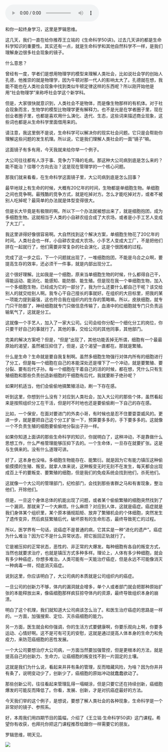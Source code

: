 <audio src="http://igetoss.cdn.igetget.com/mp3/201805/23/201805232105338677049948.mp3" controls="controls">您的浏览器不支持 audio 标签。</audio><p>和你一起终身学习，这里是罗辑思维。</p><p>这几天，我们一直在给你推荐王立铭的《生命科学50讲》。过去几天讲的都是生命科学知识的重要性。其实还有一点，就是生命科学和其他自然科学不一样，是我们理解身边很多社会现象的镜子。</p><p>什么意思？</p><p>曾经有一度，学者们是想用物理学的模型来理解人类社会，比如说社会学的创始人孔德，他推崇的就是物理学，因为牛顿对那一代人的影响太大了。孔德就在想，我能不能也在人类社会现象中找到类似牛顿定律这样的东西呢？所以刚开始他是用“社会物理学”来称呼社会学这个新学科。</p><p>但是，大家很快就意识到，人类社会不是物体，而是像生物那样的有机体。对于社会现象而言，生物学的模型比物理学更有解释力。也不是光是在学者圈子里，现在创业者圈子里，也都是喜欢用什么演化、迭代、生态，这些词来描述商业现象，这些词也都是从生命科学里面借用来的。</p><p>请注意，我这里倒不是说，生命科学可以解决你的现实社会问题。它只是会帮助你理解这些问题的发生机理。所以说，它是我们理解人类社会的一面“镜子”嘛。</p><p>这面镜子有多有用，今天我就来给你举一个例子。</p><p>大公司往往都有人浮于事、竞争力下降的毛病。那这种大公司病到底是怎么来的？能不能治？往哪个方向去治？这是现在管理学的一个核心问题。</p><p>那我们就来看看，在生命科学这面镜子里，大公司病到底是怎么回事？</p><p>最早地球上有生命的时候，大概有20亿年的时间，生物都是单细胞生物。单细胞之间也竞争啊。最残酷的竞争方式，就是吃掉对方。怎么才能吃掉对方，或者不被别人吃掉呢？最简单的办法就是体型变得很大。</p><p>但是长大毕竟是有极限的啊。所以下一个办法就被想出来了，就是细胞抱团，成为多细胞生物。这就相当于人类的小自耕农组合成了大农场，或者是小手工艺人变成了大工厂。</p><p>我这里讲得好像很容易啊。大自然找到这个解决方案，单细胞生物花了20亿年的时间。人类社会也一样，小自耕农变成大农场，小手艺人变成大工厂，不是把他们拼在一起就行了，他们需要非常复杂的社会演化，这是个很困难的过程。</p><p>完成了这一步之后，下一个问题就出现了，一堆细胞抱团，不能是乌合之众啊，要提高生存的效率，还必须干一件事，就是内部出现分工。</p><p>这个很好理解。比如我是一个细胞，原来当单细胞生物的时候，什么都得自己干，得能运动、能消化、能感知、能防御、能生殖。但是现在我一个单细胞生物，加入一个多细胞生物，已经成为它的一部分了，我为什么还要什么都自己干呢？该交给别人的就交给别人啊。我专心干自己擅长的事就好。在组织的大目标里，把我的某一项能力提到最强，这也符合我在组织内的生存的策略嘛。所以，皮肤细胞，就专门只干防御了，神经细胞就专门只做信息传输了，血液中的红细胞就专门只负责运输氧气了，这就是分工。</p><p>这就像一个手艺人，加入了一家大公司。公司会给你分配一个细化分工的岗位，你只要干好自己的事就行了。其他的事，交给公司的其他同事，其他部门。</p><p>完美的解决方案吧？但是，“但是”出现了，其他功能丢掉无所谓，细胞有一个最最原始的渴望，虽然被压抑住了，但是，这个渴望一直都在。那就是繁殖。</p><p>什么是生命？生命就是要自我复制啊。虽然多细胞生物强行对体内所有的细胞进行了分工，但是每一个细胞在自己的本能深处还是埋下了一个冲动，就是要繁殖、要分裂、要有后代子孙。每一个细胞在干着自己的活的时候，都在想，凭什么只有生殖细胞和那些负责创造新细胞的干细胞有后代，我就要断子绝孙呢？</p><p>如果时机适当，他们会偷偷地搞繁殖活动，刷一下存在感。</p><p>听到这里，你想到什么没有？对应到人类社会，加入大公司的那些个体，虽然看起来是按照组织分工在干活，但是时不时地也还是要偷偷刷一下自己的存在感。</p><p>比如，一个保安，在面对要进门的外卖小哥，有时候也是忍不住要耍耍威风的。更进一步，就是要把自己这个分工扩张一下，预算要多多的，手下要多多的。这就像一个不负责生殖的细胞要偷偷地分裂出子孙一样。</p><p>如果你知道上面讲的那些生命科学的知识，你就明白了，这种冲动，不是靠做什么思想工作，什么严格管理能够压抑下去的。一个生命体，一旦存在就要扩张。这是与生俱来的。没有什么道理可讲。</p><p>好了，这本身也没啥。多细胞生物能存在、能繁衍。就是因为它有能力镇压这种偷偷摸摸的生殖、叛变。就拿人体来说，这种叛变无时无刻不在发生，每天都会出现成百上千的要叛变、要繁殖的细胞，但是我们的免疫系统会找到他们，杀死他们。</p><p>这就像一个大公司的管理部门，纪检部门，会找到那些害群之马和有害现象，整治他们，开除他们。</p><p>但是，一旦这个身体总体的机能出现了问题，或者某个偷偷繁殖的细胞突然找到了一个漏洞，那就来了一个大麻烦。什么麻烦？对应到人体，这就是癌症。癌症就是我们身体某个组织里，某个原本循规蹈矩、放弃了繁殖机会的个体细胞，突然发生了遗传变异，然后疯狂繁殖后代，破坏原有的生命形态，最终导致死亡的过程。</p><p>所以，医学界有一句话，说癌症不是普通的病，它其实是一种“进化的遗产”。癌症为什么难治？因为它不是什么异常状态，把它扳回正轨就行了。</p><p>它是被压抑的正常状态，恶性的、非正常的大爆发。每种细胞有各自的叛变方式，当然也就要求治疗，也就是镇压方式多种多样。理论上，人体有多少种细胞，就会有多少种癌症，你想多难治。人类可能有一天能治疗癌症，但是永远不可能像消灭一种病毒一样，彻底消灭癌症。</p><p>说到这里，你应该明白了，大公司病的本质就是公司组织内的癌症。</p><p>一旦公司的创新力不够，体内的漏洞就会增多，单个人或者部门就会把那种原始扩张的本能释放出来，像癌细胞那样疯狂掠夺体内的资源，最终导致组织本身的崩溃。</p><p>明白了这个机理，我们就知道大公司病该怎么治了。和医生治疗癌症的思路是一样的。一方面，加强搜索、定位、灭杀癌细胞的能力。</p><p>另一方面，医生就会和你强调，你的生活方式要健康啊，你要乐观向上啊，你要多运动、心情好啊。这不是可有可无的安慰，这就是通过提高人体本身的生命力和免疫力，来防范癌细胞的恶性发展。</p><p>一个大公司要想治疗大公司病，一方面当然要加强管控，但是更根本的方法，就是提高自己的创新力、生命力，让癌细胞的叛变找不到一片固定的土壤。</p><p>这就是我们为什么说，看起来井井有条的管理，反而暗藏风险，为啥？因为你井井有条了，说明变动少了，创新少了，癌细胞的原始冲动就蠢蠢欲动了。</p><p>那些创新公司，往往看起来管理乱得一塌糊涂，但是只要它还在持续创新，癌细胞爆发的可能反而降低了。你看，发展、创新，才是对抗癌症最好的方法。</p><p>今天我们举的这个例子，是想说，要想了解人类社会的各种现象，生命科学是一个非常好的镜子、参照系。</p><p>好，本周我们用四期节目的篇幅，介绍了《王立铭·生命科学50讲》这门课程。希望你有收获，也拜托你把这门课程推荐给跟你一样需要它的朋友。</p><p>罗辑思维，明天见。</p><img src="https://piccdn.igetget.com/img/201805/23/201805232135160145486904.jpg" />